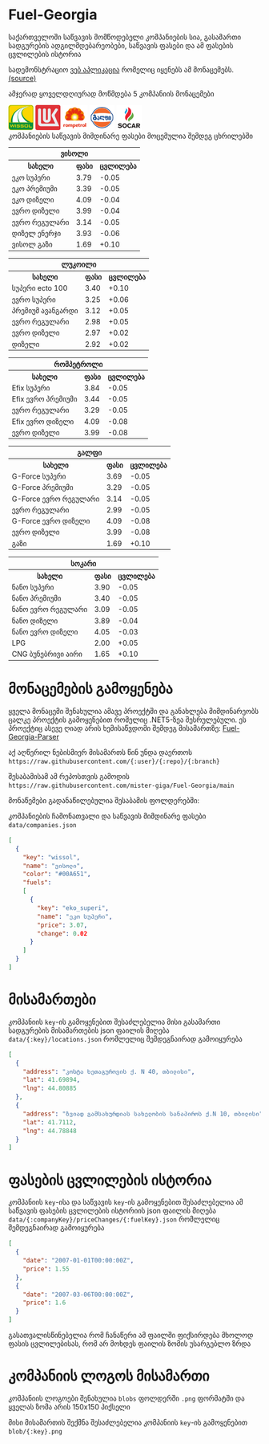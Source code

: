 # Fuel-Georgia
საქართველოში საწვავის მომწოდებელი კომპანიების სია, გასამართი სადგურების ადგილმდებარეობები, საწვავის ფასები და ამ ფასების ცვლილების ისტორია

სადემონსტრაციო [ვებ აპლიკაცია](https://mister-giga.github.io/Fuel-Georgia-ReactJS/) რომელიც იყენებს ამ მონაცემებს. [(source)](https://github.com/mister-giga/Fuel-Georgia-ReactJS)

<!--PRICING-START-->
ამჯერად ყოველდღიურად მოწმდება 5 კომპანიის მონაცემები
<div>
<img src="https://raw.githubusercontent.com/mister-giga/Fuel-Georgia/main/blob/wissol.png" alt="wissol logo" width="50" >
<img src="https://raw.githubusercontent.com/mister-giga/Fuel-Georgia/main/blob/lukoil.png" alt="lukoil logo" width="50" >
<img src="https://raw.githubusercontent.com/mister-giga/Fuel-Georgia/main/blob/rompetrol.png" alt="rompetrol logo" width="50" >
<img src="https://raw.githubusercontent.com/mister-giga/Fuel-Georgia/main/blob/gulf.png" alt="gulf logo" width="50" >
<img src="https://raw.githubusercontent.com/mister-giga/Fuel-Georgia/main/blob/socar.png" alt="socar logo" width="50" >
</div>
კომპანიების საწვავის მიმდინარე ფასები მოცემულია შემდეგ ცხრილებში
<table>
<tr><th colSpan="3">ვისოლი</th></tr>
<tr><th>სახელი</th><th>ფასი</th><th>ცვლილება</th></th></tr>
<tr><td>ეკო სუპერი</td><td>3.79</td><td>-0.05</td></tr>
<tr><td>ეკო პრემიუმი</td><td>3.39</td><td>-0.05</td></tr>
<tr><td>ეკო დიზელი</td><td>4.09</td><td>-0.04</td></tr>
<tr><td>ევრო დიზელი</td><td>3.99</td><td>-0.04</td></tr>
<tr><td>ევრო რეგულარი</td><td>3.14</td><td>-0.05</td></tr>
<tr><td>დიზელ ენერჯი</td><td>3.93</td><td>-0.06</td></tr>
<tr><td>ვისოლ გაზი</td><td>1.69</td><td>+0.10</td></tr>
</table>
<table>
<tr><th colSpan="3">ლუკოილი</th></tr>
<tr><th>სახელი</th><th>ფასი</th><th>ცვლილება</th></th></tr>
<tr><td>სუპერი ecto 100</td><td>3.40</td><td>+0.10</td></tr>
<tr><td>ევრო სუპერი</td><td>3.25</td><td>+0.06</td></tr>
<tr><td>პრემიუმ ავანგარდი</td><td>3.12</td><td>+0.05</td></tr>
<tr><td>ევრო რეგულარი</td><td>2.98</td><td>+0.05</td></tr>
<tr><td>ევრო დიზელი</td><td>2.97</td><td>+0.02</td></tr>
<tr><td>დიზელი</td><td>2.92</td><td>+0.02</td></tr>
</table>
<table>
<tr><th colSpan="3">რომპეტროლი</th></tr>
<tr><th>სახელი</th><th>ფასი</th><th>ცვლილება</th></th></tr>
<tr><td>Efix სუპერი</td><td>3.84</td><td>-0.05</td></tr>
<tr><td>Efix ევრო პრემიუმი</td><td>3.44</td><td>-0.05</td></tr>
<tr><td>ევრო რეგულარი</td><td>3.29</td><td>-0.05</td></tr>
<tr><td>Efix ევრო დიზელი</td><td>4.09</td><td>-0.08</td></tr>
<tr><td>ევრო დიზელი</td><td>3.99</td><td>-0.08</td></tr>
</table>
<table>
<tr><th colSpan="3">გალფი</th></tr>
<tr><th>სახელი</th><th>ფასი</th><th>ცვლილება</th></th></tr>
<tr><td>G-Force სუპერი</td><td>3.69</td><td>-0.05</td></tr>
<tr><td>G-Force პრემიუმი</td><td>3.29</td><td>-0.05</td></tr>
<tr><td>G-Force ევრო რეგულარი</td><td>3.14</td><td>-0.05</td></tr>
<tr><td>ევრო რეგულარი</td><td>2.99</td><td>-0.05</td></tr>
<tr><td>G-Force ევრო დიზელი</td><td>4.09</td><td>-0.08</td></tr>
<tr><td>ევრო დიზელი</td><td>3.99</td><td>-0.08</td></tr>
<tr><td>გაზი</td><td>1.69</td><td>+0.10</td></tr>
</table>
<table>
<tr><th colSpan="3">სოკარი</th></tr>
<tr><th>სახელი</th><th>ფასი</th><th>ცვლილება</th></th></tr>
<tr><td>ნანო სუპერი</td><td>3.90</td><td>-0.05</td></tr>
<tr><td>ნანო პრემიუმი</td><td>3.40</td><td>-0.05</td></tr>
<tr><td>ნანო ევრო რეგულარი</td><td>3.09</td><td>-0.05</td></tr>
<tr><td>ნანო დიზელი</td><td>3.89</td><td>-0.04</td></tr>
<tr><td>ნანო ევრო დიზელი</td><td>4.05</td><td>-0.03</td></tr>
<tr><td>LPG</td><td>2.00</td><td>+0.05</td></tr>
<tr><td>CNG ბუნებრივი აირი</td><td>1.65</td><td>+0.10</td></tr>
</table>

<!--PRICING-END-->

# მონაცემების გამოყენება
ყველა მონაცემი შენახულია ამავე პროექტში და განახლება მიმდინარეობს ცალკე პროექტის გამოყენებით რომელიც .NET5-ზეა შესრულებული. ეს პროექტიც ასევე ღიად არის ხემისაწვდომი შემდეგ მისამართზე: [Fuel-Georgia-Parser](https://github.com/mister-giga/Fuel-Georgia-Parser)


აქ აღწერილ ნებისმიერ მისამართს წინ უნდა დაერთოს ```https://raw.githubusercontent.com/{:user}/{:repo}/{:branch}```

შესაბამისამ ამ რეპოსთვის გამოდის ```https://raw.githubusercontent.com/mister-giga/Fuel-Georgia/main```


მონაწემები გადანაწილებულია შესაბამის ფოლდერებში:

კომპანიების ჩამონათვალი და საწვავის მიმდინარე ფასები ```data/companies.json```

```JSON
[
  {
    "key": "wissol",
    "name": "ვისოლი",
    "color": "#00A651",
    "fuels": 
    [
      {
        "key": "eko_superi",
        "name": "ეკო სუპერი",
        "price": 3.07,
        "change": 0.02
      }
    ]
  }
]
```
# მისამართები
კომპანიის ```key```-ის გამოყენებით შესაძლებელია მისი გასამართი სადგურების მისამართების json ფაილის მიღება  ```data/{:key}/locations.json``` რომლელიც შემდეგნაირად გამოიყურება

```JSON
[
  {
    "address": "კოსტა ხეთაგუროვის ქ. N 40, თბილისი",
    "lat": 41.69894,
    "lng": 44.80885
  },
  {
    "address": "ზვიად გამსახურდიას სახელობის სანაპიროს ქ.N 10, თბილისი",
    "lat": 41.7112,
    "lng": 44.78848
  }
]
```
# ფასების ცვლილების ისტორია
კომპანიის ```key```-ისა და საწვავის ```key```-ის გამოყენებით შესაძლებელია ამ საწვავის ფასების ცვლილების ისტორიის json ფაილის მიღება  ```data/{:companyKey}/priceChanges/{:fuelKey}.json``` რომლელიც შემდეგნაირად გამოიყურება
```JSON
[
  {
    "date": "2007-01-01T00:00:00Z",
    "price": 1.55
  },
  {
    "date": "2007-03-06T00:00:00Z",
    "price": 1.6
  }
]
```
გასათვალისწინებელია რომ ჩანაწერი ამ ფაილში ფიქსირდება მხოლოდ ფასის ცვლილებისას, რომ არ მოხდეს ფაილის ზომის უსარგებლო ზრდა

# კომპანიის ლოგოს მისამართი
კომპანიის ლოგოები შენახულია ```blobs``` ფოლდერში ```.png``` ფორმატში და ყველას ზომა არის 150x150 პიქსელი

მისი მისამართის შექმნა შესაძლებელია კომპანიის ```key```-ის გამოყენებით ```blob/{:key}.png```
